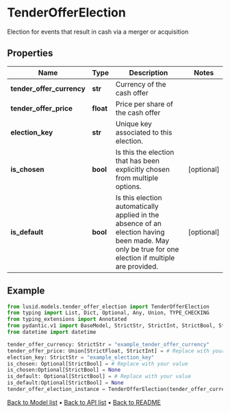 # TenderOfferElection

Election for events that result in cash via a merger or acquisition
## Properties
Name | Type | Description | Notes
------------ | ------------- | ------------- | -------------
**tender_offer_currency** | **str** | Currency of the cash offer | 
**tender_offer_price** | **float** | Price per share of the cash offer | 
**election_key** | **str** | Unique key associated to this election. | 
**is_chosen** | **bool** | Is this the election that has been explicitly chosen from multiple options. | [optional] 
**is_default** | **bool** | Is this election automatically applied in the absence of an election having been made.  May only be true for one election if multiple are provided. | [optional] 
## Example

```python
from lusid.models.tender_offer_election import TenderOfferElection
from typing import List, Dict, Optional, Any, Union, TYPE_CHECKING
from typing_extensions import Annotated
from pydantic.v1 import BaseModel, StrictStr, StrictInt, StrictBool, StrictFloat, StrictBytes, Field, validator, ValidationError, conlist, constr
from datetime import datetime

tender_offer_currency: StrictStr = "example_tender_offer_currency"
tender_offer_price: Union[StrictFloat, StrictInt] = # Replace with your value
election_key: StrictStr = "example_election_key"
is_chosen: Optional[StrictBool] = # Replace with your value
is_chosen:Optional[StrictBool] = None
is_default: Optional[StrictBool] = # Replace with your value
is_default:Optional[StrictBool] = None
tender_offer_election_instance = TenderOfferElection(tender_offer_currency=tender_offer_currency, tender_offer_price=tender_offer_price, election_key=election_key, is_chosen=is_chosen, is_default=is_default)

```

[Back to Model list](../README.md#documentation-for-models) &#8226; [Back to API list](../README.md#documentation-for-api-endpoints) &#8226; [Back to README](../README.md)


